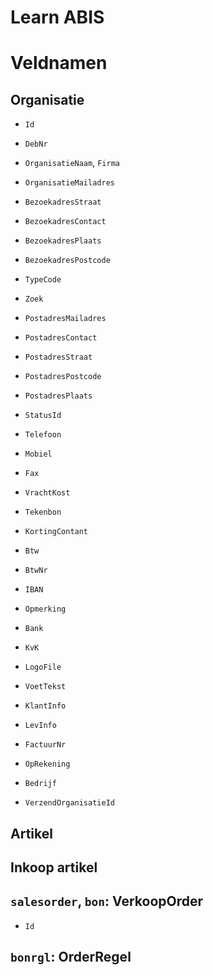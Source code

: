 # Learn ABIS





# Veldnamen

## Organisatie

- `Id`
- `DebNr`
- `OrganisatieNaam`, `Firma`
- `OrganisatieMailadres`

- `BezoekadresStraat`
- `BezoekadresContact`
- `BezoekadresPlaats`
- `BezoekadresPostcode`

- `TypeCode`
- `Zoek`

- `PostadresMailadres`
- `PostadresContact`
- `PostadresStraat`
- `PostadresPostcode`
- `PostadresPlaats`

- `StatusId`

- `Telefoon`
- `Mobiel`
- `Fax`

- `VrachtKost`
- `Tekenbon`
- `KortingContant`
- `Btw`
- `BtwNr`
- `IBAN`
- `Opmerking`
- `Bank`
- `KvK`
- `LogoFile`
- `VoetTekst`
- `KlantInfo`
- `LevInfo`
- `FactuurNr`
- `OpRekening`
- `Bedrijf`
- `VerzendOrganisatieId`

## Artikel




## Inkoop artikel




## `salesorder`, `bon`: VerkoopOrder
- `Id`




## `bonrgl`: OrderRegel
